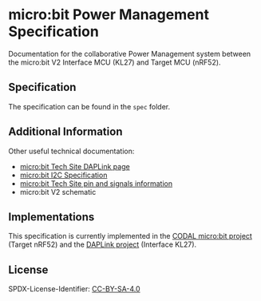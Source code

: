 # micro:bit Power Management Specification

Documentation for the collaborative Power Management system between the
micro:bit V2 Interface MCU (KL27) and Target MCU (nRF52).

## Specification

The specification can be found in the `spec` folder.

## Additional Information

Other useful technical documentation:
- [micro:bit Tech Site DAPLink page](https://tech.microbit.org/software/daplink-interface/)
- [micro:bit I2C Specification](https://github.com/microbit-foundation/spec-i2c-protocol)
- [micro:bit Tech Site pin and signals information](https://tech.microbit.org/hardware/schematic/)
- micro:bit V2 schematic

## Implementations

This specification is currently implemented in the
[CODAL micro:bit project](https://github.com/lancaster-university/codal-microbit-v2)
(Target nRF52) and the
[DAPLink project](https://github.com/ARMmbed/DAPLink/pull/763) (Interface KL27).

## License

SPDX-License-Identifier: [CC-BY-SA-4.0](LICENSE)
